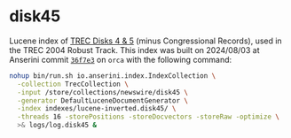 # disk45

Lucene index of [TREC Disks 4 & 5](https://trec.nist.gov/data/cd45/index.html) (minus Congressional Records), used in the TREC 2004 Robust Track.
This index was built on 2024/08/03 at Anserini commit [`36f7e3`](https://github.com/castorini/anserini/commit/36f7e314d6c07f6cc4a23ce30cd1821c920ba231) on `orca` with the following command:

```bash
nohup bin/run.sh io.anserini.index.IndexCollection \
  -collection TrecCollection \
  -input /store/collections/newswire/disk45 \
  -generator DefaultLuceneDocumentGenerator \
  -index indexes/lucene-inverted.disk45/ \
  -threads 16 -storePositions -storeDocvectors -storeRaw -optimize \
  >& logs/log.disk45 &
```
